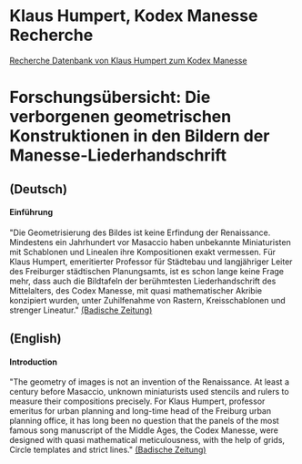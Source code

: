 # Klaus Humpert, Kodex Manesse Recherche
[Recherche Datenbank von Klaus Humpert zum Kodex Manesse](https://drive.google.com/drive/folders/1B16cZi4xWiiXFVt3gJxRfOIMn5evecbM)

# Forschungsübersicht: Die verborgenen geometrischen Konstruktionen in den Bildern der Manesse-Liederhandschrift

## (Deutsch)
#### Einführung
"Die Geometrisierung des Bildes ist keine Erfindung der Renaissance. Mindestens ein Jahrhundert vor Masaccio haben unbekannte Miniaturisten mit Schablonen und Linealen ihre Kompositionen exakt vermessen. Für Klaus Humpert, emeritierter Professor für Städtebau und langjähriger Leiter des Freiburger städtischen Planungsamts, ist es schon lange keine Frage mehr, dass auch die Bildtafeln der berühmtesten Liederhandschrift des Mittelalters, des Codex Manesse, mit quasi mathematischer Akribie konzipiert wurden, unter Zuhilfenahme von Rastern, Kreisschablonen und strenger Lineatur." [(Badische Zeitung)](https://www.badische-zeitung.de/klaus-humpert-praesentiert-seine-studie-zum-codex-manesse--83293546.html)

## (English)
#### Introduction
"The geometry of images is not an invention of the Renaissance. At least a century before Masaccio, unknown miniaturists used stencils and rulers to measure their compositions precisely. For Klaus Humpert, professor emeritus for urban planning and long-time head of the Freiburg urban planning office, it has long been no question that the panels of the most famous song manuscript of the Middle Ages, the Codex Manesse, were designed with quasi mathematical meticulousness, with the help of grids, Circle templates and strict lines." [(Badische Zeitung)](https://www.badische-zeitung.de/klaus-humpert-praesentiert-seine-studie-zum-codex-manesse--83293546.html)
